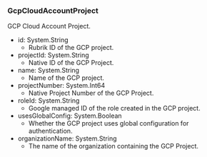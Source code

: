 ### GcpCloudAccountProject
GCP Cloud Account Project.

- id: System.String
  - Rubrik ID of the GCP project.
- projectId: System.String
  - Native ID of the GCP Project.
- name: System.String
  - Name of the GCP project.
- projectNumber: System.Int64
  - Native Project Number of the GCP Project.
- roleId: System.String
  - Google managed ID of the role created in the GCP project.
- usesGlobalConfig: System.Boolean
  - Whether the GCP project uses global configuration for authentication.
- organizationName: System.String
  - The name of the organization containing the GCP Project.
